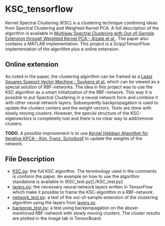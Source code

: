 # KSC_tensorflow

Kernel Spectral Clustering (KSC) is a clustering technique combining ideas from Spectral Clustering and Weighted Kernel PCA.
A full description of the algorithm is available in [Multiway Spectral Clustering with Out-of-Sample Extension through Weighted Kernel PCA - Alzate et al.](https://www.google.be/url?sa=t&rct=j&q=&esrc=s&source=web&cd=2&cad=rja&uact=8&ved=0ahUKEwjDzcWI8r3YAhURbFAKHUApBmIQFggtMAE&url=https%3A%2F%2Fwww.esat.kuleuven.be%2Fsista%2Flssvmlab%2Fpami2010.pdf&usg=AOvVaw0xUsZwLYWdXsANw_lUdQMO).
The paper also contains a MATLAB implementation. This project is a Scipy/TensorFlow implementation of the algorithm plus a online extension.

## Online extension
As noted in the paper, the clustering algorithm can be framed as a [Least Squares Support Vector Machine - Suykens et al.](https://www.google.be/url?sa=t&rct=j&q=&esrc=s&source=web&cd=1&cad=rja&uact=8&ved=0ahUKEwjJufr08r3YAhUQL1AKHf2QAtAQFggnMAA&url=https%3A%2F%2Fen.wikipedia.org%2Fwiki%2FLeast_squares_support_vector_machine&usg=AOvVaw2-kgtZTvITXp5ztjvVW38x) which can be viewed as a special solution of RBF-networks.
The idea in this project was to use the KSC algorithm as a smart initialization of the RBF-network. This way it is possible to put Spectral Clustering in a neural network form and combine it with other neural network layers. Subsequently backpropagation is used to update the clusters centers and the weight vectors.
Tests are done with slowly moving clusters. However, the special structure of the KSC-eigenvectors is completetly lost and there is no clear way to add/remove clusters.

<b>TODO</b>: A possible improvement is to use [Kernel Hebbian Algorithm for Iterative KPCA - Kim, Franz, Scholkopf](http://ieeexplore.ieee.org/abstract/document/1471703/)
to update the weights of the network.

## File Description

- [KSC.py](./KSC.py): the full KSC algorithm. The terminology used in the comments is conform the paper. An example on how to use the algorithm standalone is available in (KSC_test.py)[./KSC_test.py]
- [layers.py](./layers.py): the necessary neural network layers written in TensorFlow which make it possible to frame the KSC-algorithm in a RBF-network.
- [network_test.py](./network_test.py): a test of the out-of-sample extension of the clustering algorithm using the layers from [layers.py](./layers.py)
- [backprop_test.py](./backprop_test.py): a test using backpropagation on the above-mentioned RBF-network with slowly moving clusters. The cluster results are plotted in the image tab in TensorBoard.
